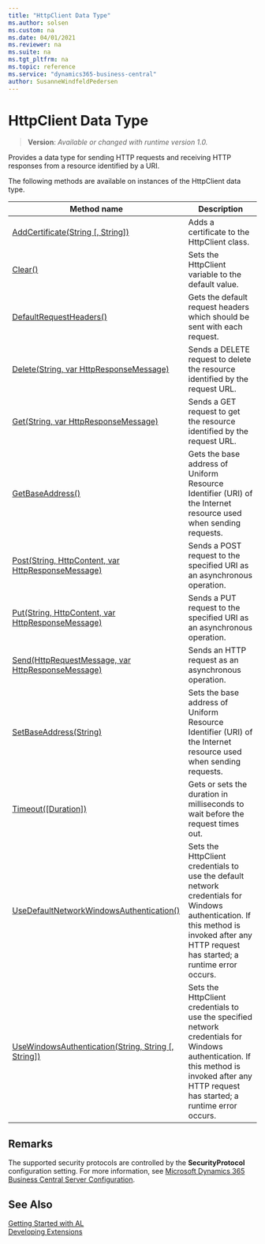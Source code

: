 ```yaml
---
title: "HttpClient Data Type"
ms.author: solsen
ms.custom: na
ms.date: 04/01/2021
ms.reviewer: na
ms.suite: na
ms.tgt_pltfrm: na
ms.topic: reference
ms.service: "dynamics365-business-central"
author: SusanneWindfeldPedersen
---
```

[//]: # (START>DO_NOT_EDIT)
[//]: # (IMPORTANT:Do not edit any of the content between here and the END>DO_NOT_EDIT.)
[//]: # (Any modifications should be made in the .xml files in the ModernDev repo.)
# HttpClient Data Type
> **Version**: _Available or changed with runtime version 1.0._

Provides a data type for sending HTTP requests and receiving HTTP responses from a resource identified by a URI.



The following methods are available on instances of the HttpClient data type.

|Method name|Description|
|-----------|-----------|
|[AddCertificate(String [, String])](httpclient-addcertificate-method.md)|Adds a certificate to the HttpClient class.|
|[Clear()](httpclient-clear-method.md)|Sets the HttpClient variable to the default value.|
|[DefaultRequestHeaders()](httpclient-defaultrequestheaders-method.md)|Gets the default request headers which should be sent with each request.|
|[Delete(String, var HttpResponseMessage)](httpclient-delete-method.md)|Sends a DELETE request to delete the resource identified by the request URL.|
|[Get(String, var HttpResponseMessage)](httpclient-get-method.md)|Sends a GET request to get the resource identified by the request URL.|
|[GetBaseAddress()](httpclient-getbaseaddress-method.md)|Gets the base address of Uniform Resource Identifier (URI) of the Internet resource used when sending requests.|
|[Post(String, HttpContent, var HttpResponseMessage)](httpclient-post-method.md)|Sends a POST request to the specified URI as an asynchronous operation.|
|[Put(String, HttpContent, var HttpResponseMessage)](httpclient-put-method.md)|Sends a PUT request to the specified URI as an asynchronous operation.|
|[Send(HttpRequestMessage, var HttpResponseMessage)](httpclient-send-method.md)|Sends an HTTP request as an asynchronous operation.|
|[SetBaseAddress(String)](httpclient-setbaseaddress-method.md)|Sets the base address of Uniform Resource Identifier (URI) of the Internet resource used when sending requests.|
|[Timeout([Duration])](httpclient-timeout-method.md)|Gets or sets the duration in milliseconds to wait before the request times out.|
|[UseDefaultNetworkWindowsAuthentication()](httpclient-usedefaultnetworkwindowsauthentication-method.md)|Sets the HttpClient credentials to use the default network credentials for Windows authentication. If this method is invoked after any HTTP request has started; a runtime error occurs.|
|[UseWindowsAuthentication(String, String [, String])](httpclient-usewindowsauthentication-method.md)|Sets the HttpClient credentials to use the specified network credentials for Windows authentication. If this method is invoked after any HTTP request has started; a runtime error occurs.|

[//]: # (IMPORTANT: END>DO_NOT_EDIT)

## Remarks
The supported security protocols are controlled by the **SecurityProtocol** configuration setting. For more information, see [Microsoft Dynamics 365 Business Central Server Configuration](../../../administration/configure-server-instance.md#Compatibility).

## See Also
[Getting Started with AL](../../devenv-get-started.md)  
[Developing Extensions](../../devenv-dev-overview.md)  